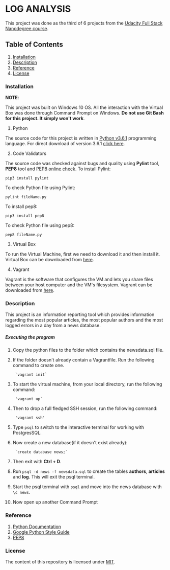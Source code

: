 # LOG ANALYSIS 

This project was done as the third of 6 projects from the [Udacity Full Stack Nanodegree course](https://in.udacity.com/course/full-stack-web-developer-nanodegree--nd004/).

## Table of Contents
1. [Installation](#installation)
3. [Description](#description)
5. [Reference](#reference)
6. [License](#license)

### Installation
**NOTE**: 

This project was built on Windows 10 OS. All the interaction with the Virtual Box was done through Command Prompt on Windows.
**Do not use Git Bash for this project. It simply won't work**.

1. Python

The source code for this project is written in [Python v3.6.1](https://www.python.org/downloads/) programming language.
For direct download of version 3.6.1 [click here](https://www.python.org/ftp/python/3.6.1/python-3.6.1.exe).

2. Code Validators

The source code was checked against bugs and quality using **Pylint** tool, **PEP8** tool and [PEP8 online check](http://pep8online.com).
To install Pylint:
```
pip3 install pylint
```

To check Python file using Pylint:
```
pylint fileName.py
```

To install pep8:
```
pip3 install pep8
```


To check Python file using pep8:
```
pep8 fileName.py
```

3. Virtual Box

To run the Virtual Machine, first we need to download it and then install it.
Virtual Box can be downloaded from [here](https://www.virtualbox.org/wiki/Downloads).

4. Vagrant

Vagrant is the software that configures the VM and lets you share files between your host computer and the VM's filesystem. 
Vagrant can be downloaded from [here](https://www.vagrantup.com/downloads.html).

### Description

This project is an information reporting tool which provides information regarding the most popular articles, the most popular authors and the most logged errors in a day from a news database.

##### Executing the program

1. Copy the python files to the folder which contains the newsdata.sql file.
2. If the folder doesn't already contain a Vagrantfile. Run the following command to create one.
        
        `vagrant init`
    
3. To start the virtual machine, from your local directory, run the following command:
        
        'vagrant up`

4. Then to drop a full fledged SSH session, run the following command:
        
        'vagrant ssh'
        
5. Type `psql` to switch to the interactive terminal for working with PostgresSQL.
6. Now create a new database(if it doesn't exist already):
        
        `create database news;`
        
7. Then exit with **Ctrl + D**.

8. Run `psql -d news -f newsdata.sql` to create the tables **authors**, **articles** and **log**. This will exit the psql terminal.
 
9. Start the psql terminal with `psql` and move into the news database with `\c news`.

10. Now open up another Command Prompt 

### Reference
1. [Python Documentation](https://docs.python.org/3/)
2. [Google Python Style Guide](https://google.github.io/styleguide/pyguide.html)
3. [PEP8](https://www.python.org/dev/peps/pep-0008/)

### License
The content of this repository is licensed under [MIT](https://choosealicense.com/licenses/mit/).


